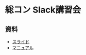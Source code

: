 # 総コン Slack講習会

## 資料
- [スライド](https://github.com/TokiwaTools/sokon_slack/blob/master/sokon_slack_v2.pdf)
- [マニュアル]()
